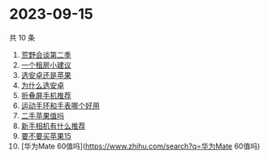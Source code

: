 # 2023-09-15

共 10 条

<!-- BEGIN -->
<!-- 最后更新时间 Fri Sep 15 2023 01:02:13 GMT+0800 (China Standard Time) -->

1. [荒野会谈第二季](https://www.zhihu.com/search?q=荒野会谈第二季)
1. [一个租房小建议](https://www.zhihu.com/search?q=一个租房小建议)
1. [选安卓还是苹果](https://www.zhihu.com/search?q=选安卓还是苹果)
1. [为什么选安卓](https://www.zhihu.com/search?q=为什么选安卓)
1. [折叠屏手机推荐](https://www.zhihu.com/search?q=折叠屏手机推荐)
1. [运动手环和手表哪个好用](https://www.zhihu.com/search?q=运动手环和手表哪个好用)
1. [二手苹果值吗](https://www.zhihu.com/search?q=二手苹果值吗)
1. [新手相机有什么推荐](https://www.zhihu.com/search?q=新手相机有什么推荐)
1. [要不要买苹果15](https://www.zhihu.com/search?q=要不要买苹果15)
1. [华为Mate 60值吗](https://www.zhihu.com/search?q=华为Mate 60值吗)

<!-- END -->
